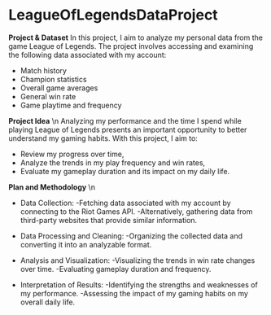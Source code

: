 # LeagueOfLegendsDataProject


**Project & Dataset**
In this project, I aim to analyze my personal data from the game League of Legends. The project involves accessing and examining the following data associated with my account:

* Match history
* Champion statistics
* Overall game averages
* General win rate
* Game playtime and frequency


**Project Idea**   \n 
Analyzing my performance and the time I spend while playing League of Legends presents an important opportunity to better understand my gaming habits. With this project, I aim to:

* Review my progress over time,
* Analyze the trends in my play frequency and win rates,
* Evaluate my gameplay duration and its impact on my daily life.



**Plan and Methodology**    \n 
* Data Collection:
-Fetching data associated with my account by connecting to the Riot Games API.
-Alternatively, gathering data from third-party websites that provide similar information.

* Data Processing and Cleaning:
-Organizing the collected data and converting it into an analyzable format.

* Analysis and Visualization:
-Visualizing the trends in win rate changes over time.
-Evaluating gameplay duration and frequency.

* Interpretation of Results:
-Identifying the strengths and weaknesses of my performance.
-Assessing the impact of my gaming habits on my overall daily life.

